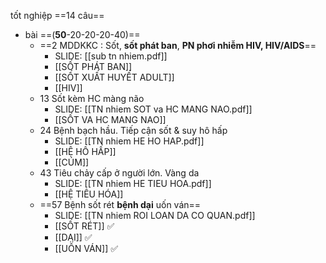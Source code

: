 tốt nghiệp ==14 câu==
* bài ==(**50**-20-20-20-40)==
	* ==2 MDDKKC : Sốt, **sốt phát ban**, **PN phơi nhiễm HIV, HIV/AIDS**==
		* SLIDE: [[sub tn nhiem.pdf]]
		* [[SỐT PHÁT BAN]]
		* [[SỐT XUẤT HUYẾT ADULT]]
		* [[HIV]]
	* 13 Sốt kèm HC màng não
		* SLIDE: [[TN nhiem SOT va HC MANG NAO.pdf]]
		* [[SỐT VA HC MANG NAO]]
	* 24 Bệnh bạch hầu. Tiếp cận sốt & suy hô hấp
		* SLIDE: [[TN nhiem HE HO HAP.pdf]]
		* [[HỆ HÔ HẤP]]
		* [[CÚM]]
	* 43 Tiêu chảy cấp ở người lớn. Vàng da
		* SLIDE: [[TN nhiem HE TIEU HOA.pdf]]
		* [[HỆ TIÊU HÓA]]
	* ==57 Bệnh sốt rét **bệnh dại** uốn ván==
		* SLIDE: [[TN nhiem ROI LOAN DA CO QUAN.pdf]]
		* [[SỐT RÉT]] ✅
		* [[DẠI]] ✅
		* [[UỐN VÁN]] ✅








